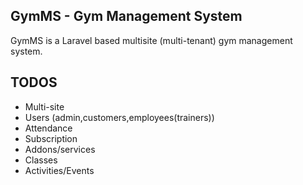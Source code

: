 ## GymMS - Gym Management System

GymMS is a Laravel based multisite (multi-tenant) gym management system.

## TODOS
- Multi-site
- Users (admin,customers,employees(trainers))
- Attendance
- Subscription
- Addons/services
- Classes
- Activities/Events
